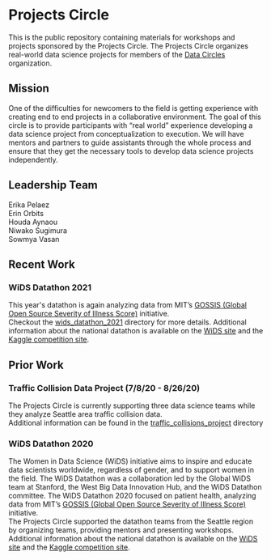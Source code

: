 # Projects Circle

This is the public repository containing materials for workshops and projects sponsored by the Projects Circle. The Projects Circle organizes real-world data science projects for members of the [Data Circles](https://datacircles.org) organization.  

## Mission

One of the difficulties for newcomers to the field is getting experience with creating end to end projects in a collaborative environment. The goal of this circle is to provide participants with “real world” experience developing a data science project from conceptualization to execution. We will have mentors and partners to guide assistants through the whole process and ensure that they get the necessary tools to develop data science projects independently.  

## Leadership Team

Erika Pelaez  
Erin Orbits  
Houda Aynaou  
Niwako Sugimura  
Sowmya Vasan

## Recent Work

### WiDS Datathon 2021
This year's datathon is again analyzing data from MIT’s [GOSSIS (Global Open Source Severity of Illness Score)](https://gossis.mit.edu/) initiative.  
Checkout the [wids_datathon_2021](https://github.com/DataCircles/projects_circle/tree/master/wids_datathon_2021) directory for more details. 
Additional information about the national datathon is available on the [WiDS site](https://www.widsconference.org/datathon.html) and the [Kaggle competition site](https://www.kaggle.com/c/widsdatathon2021/overview).  

## Prior Work

### Traffic Collision Data Project (7/8/20 - 8/26/20)
The Projects Circle is currently supporting three data science teams while they analyze Seattle area traffic collision data.  
Additional information can be found in the [traffic_collisions_project](https://github.com/DataCircles/projects_circle/tree/master/traffic_collisions_project) directory  

### WiDS Datathon 2020
The Women in Data Science (WiDS) initiative aims to inspire and educate data scientists worldwide, regardless of gender, and to support women in the field. The WiDS Datathon was a collaboration led by the Global WiDS team at Stanford, the West Big Data Innovation Hub, and the WiDS Datathon committee. The WiDS Datathon 2020 focused on patient health, analyzing data from MIT’s [GOSSIS (Global Open Source Severity of Illness Score)](https://gossis.mit.edu/) initiative.  
The Projects Circle supported the datathon teams from the Seattle region by organizing teams, providing mentors and presenting workshops.  
Additional information about the national datathon is available on the [WiDS site](https://www.widsconference.org/datathon.html) and the [Kaggle competition site](https://www.kaggle.com/c/widsdatathon2020/leaderboard#score).  

